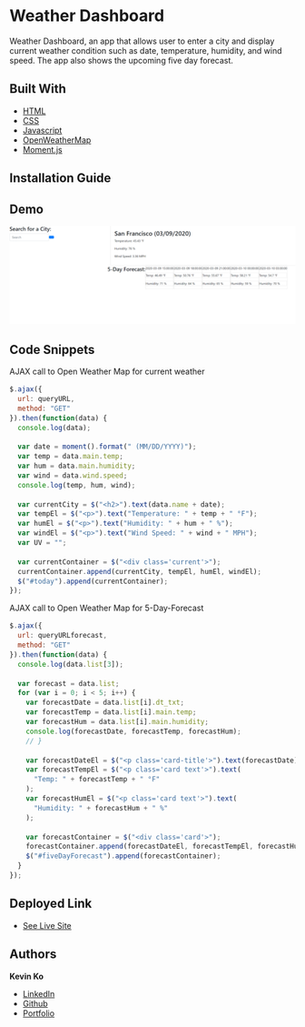 # Weather Dashboard

Weather Dashboard, an app that allows user to enter a city and display current weather condition such as date, temperature, humidity, and wind speed. The app also shows the upcoming five day forecast.

## Built With

- [HTML](https://developer.mozilla.org/en-US/docs/Web/HTML)
- [CSS](https://developer.mozilla.org/en-US/docs/Web/CSS)
- [Javascript](https://developer.mozilla.org/en-US/docs/Web/JavaScript)
- [OpenWeatherMap](https://openweathermap.org/)
- [Moment.js](https://momentjs.com/)

## Installation Guide

## Demo

![Site](./assets/images/weather.png)

## Code Snippets

AJAX call to Open Weather Map for current weather

```js
$.ajax({
  url: queryURL,
  method: "GET"
}).then(function(data) {
  console.log(data);

  var date = moment().format(" (MM/DD/YYYY)");
  var temp = data.main.temp;
  var hum = data.main.humidity;
  var wind = data.wind.speed;
  console.log(temp, hum, wind);

  var currentCity = $("<h2>").text(data.name + date);
  var tempEl = $("<p>").text("Temperature: " + temp + " °F");
  var humEl = $("<p>").text("Humidity: " + hum + " %");
  var windEl = $("<p>").text("Wind Speed: " + wind + " MPH");
  var UV = "";

  var currentContainer = $("<div class='current'>");
  currentContainer.append(currentCity, tempEl, humEl, windEl);
  $("#today").append(currentContainer);
});
```

AJAX call to Open Weather Map for 5-Day-Forecast

```js
$.ajax({
  url: queryURLforecast,
  method: "GET"
}).then(function(data) {
  console.log(data.list[3]);

  var forecast = data.list;
  for (var i = 0; i < 5; i++) {
    var forecastDate = data.list[i].dt_txt;
    var forecastTemp = data.list[i].main.temp;
    var forecastHum = data.list[i].main.humidity;
    console.log(forecastDate, forecastTemp, forecastHum);
    // }

    var forecastDateEl = $("<p class='card-title'>").text(forecastDate);
    var forecastTempEl = $("<p class='card text'>").text(
      "Temp: " + forecastTemp + " °F"
    );
    var forecastHumEl = $("<p class='card text'>").text(
      "Humidity: " + forecastHum + " %"
    );

    var forecastContainer = $("<div class='card'>");
    forecastContainer.append(forecastDateEl, forecastTempEl, forecastHumEl);
    $("#fiveDayForecast").append(forecastContainer);
  }
});
```

## Deployed Link

- [See Live Site](https://kokevin678.github.io/weather_dashboard/)

## Authors

**Kevin Ko**

- [LinkedIn](https://www.linkedin.com/in/kevin-ko-ab7a98196/)
- [Github](https://github.com/kokevin678)
- [Portfolio](https://kokevin678.github.io/responsive-portfolio/)
